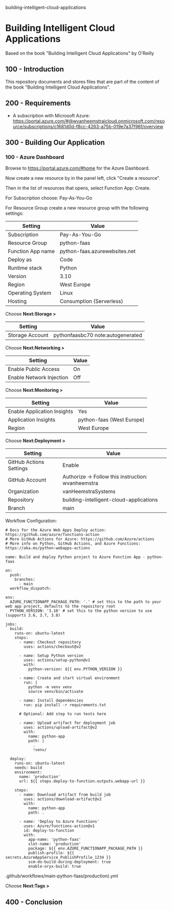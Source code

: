 building-intelligent-cloud-applications
# Building Intelligent Cloud Applications

Based on the book "Building Intelligent Cloud Applications" by O'Reilly

## 100 - Introduction

This repository documents and stores files that are part of the content of the book "Building Intelligent Cloud Applications".

## 200 - Requirements

- A subscription with Microsoft Azure: https://portal.azure.com/#@wvanheemstraicloud.onmicrosoft.com/resource/subscriptions/c1681d0d-f8cc-4263-a75b-019e7a37f96f/overview

## 300 - Building Our Application

### 100 - Azure Dashboard

Browse to https://portal.azure.com/#home for the Azure Dashboard.

Now create a new resource by in the panel left, click "Create a resource".

Then in the list of resources that opens, select Function App: Create.

For Subscription choose: Pay-As-You-Go

For Resource Group create a new resource group with the following settings:

|Setting|Value|
|--|--|
|Subscription|Pay-As-You-Go|
|Resource Group|python-faas|
|Function App name|python-faas.azurewebsites.net|
|Deploy as|Code|
|Runtime stack|Python|
|Version|3.10|
|Region|West Europe|
|Operating System|Linux|
|Hosting|Consumption (Serverless)|

Choose **Next:Storage >**

|Setting|Value|
|--|--|
|Storage Account|pythonfaasbc70 note:autogenerated|

Choose **Next:Networking >**

|Setting|Value|
|--|--|
|Enable Public Access|On|
|Enable Network Injection|Off|

Choose **Next:Monitoring >**

|Setting|Value|
|--|--|
|Enable Application Insights|Yes|
|Application Insights|python-faas (West Europe)|
|Region|West Europe|

Choose **Next:Deployment >**

|Setting|Value|
|--|--|
|GitHub Actions Settings|Enable|
|GitHub Account|Authorize -> Follow this instruction: wvanheemstra|
|Organization|vanHeemstraSystems|
|Repository|building-intelligent-cloud-applications|
|Branch|main|

Workflow Configuration:

```
# Docs for the Azure Web Apps Deploy action: https://github.com/azure/functions-action
# More GitHub Actions for Azure: https://github.com/Azure/actions
# More info on Python, GitHub Actions, and Azure Functions: https://aka.ms/python-webapps-actions

name: Build and deploy Python project to Azure Function App - python-faas

on:
  push:
    branches:
      - main
  workflow_dispatch:

env:
  AZURE_FUNCTIONAPP_PACKAGE_PATH: '.' # set this to the path to your web app project, defaults to the repository root
  PYTHON_VERSION: '3.10' # set this to the python version to use (supports 3.6, 3.7, 3.8)

jobs:
  build:
    runs-on: ubuntu-latest
    steps:
      - name: Checkout repository
        uses: actions/checkout@v2

      - name: Setup Python version
        uses: actions/setup-python@v1
        with:
          python-version: ${{ env.PYTHON_VERSION }}

      - name: Create and start virtual environment
        run: |
          python -m venv venv
          source venv/bin/activate

      - name: Install dependencies
        run: pip install -r requirements.txt
        
      # Optional: Add step to run tests here

      - name: Upload artifact for deployment job
        uses: actions/upload-artifact@v2
        with:
          name: python-app
          path: |
            . 
            !venv/

  deploy:
    runs-on: ubuntu-latest
    needs: build
    environment:
      name: 'production'
      url: ${{ steps.deploy-to-function.outputs.webapp-url }}

    steps:
      - name: Download artifact from build job
        uses: actions/download-artifact@v2
        with:
          name: python-app
          path: .

      - name: 'Deploy to Azure Functions'
        uses: Azure/functions-action@v1
        id: deploy-to-function
        with:
          app-name: 'python-faas'
          slot-name: 'production'
          package: ${{ env.AZURE_FUNCTIONAPP_PACKAGE_PATH }}
          publish-profile: ${{ secrets.AzureAppService_PublishProfile_1234 }}
          scm-do-build-during-deployment: true
          enable-oryx-build: true
```

.github/workflows/main-python-faas(production).yml

Choose **Next:Tags >**


## 400  - Conclusion
